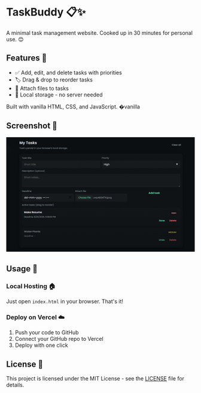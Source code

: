 # TaskBuddy 📋✨

A minimal task management website.
Cooked up in 30 minutes for personal use. 😊

## Features 🌟

- ✅ Add, edit, and delete tasks with priorities
- 🏷️ Drag & drop to reorder tasks  
- 📁 Attach files to tasks
- 💾 Local storage - no server needed

Built with vanilla HTML, CSS, and JavaScript. �vanilla

## Screenshot 📸

![TaskBuddy Screenshot](assets/screenshot.png)

## Usage 🚀

### Local Hosting 🏠
Just open `index.html` in your browser. That's it!

### Deploy on Vercel ☁️
1. Push your code to GitHub
2. Connect your GitHub repo to Vercel  
3. Deploy with one click

## License 📜

This project is licensed under the MIT License - see the [LICENSE](LICENSE) file for details.
